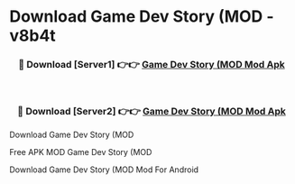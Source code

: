 # Download Game Dev Story (MOD - v8b4t



<div align="center">
<h3>🔴 Download [Server1] 👉👉 <a href="https://momento.my/?title=Game_Dev_Story_(MOD">Game Dev Story (MOD Mod Apk</a></h3><br>

<h3>🔴 Download [Server2] 👉👉 <a href="https://momento.my/?title=Game_Dev_Story_(MOD">Game Dev Story (MOD Mod Apk</a></h3>
</div>



Download Game Dev Story (MOD 

Free APK MOD Game Dev Story (MOD 

Download Game Dev Story (MOD Mod For Android
